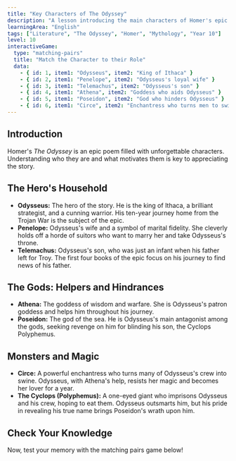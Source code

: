 ```yaml
---
title: "Key Characters of The Odyssey"
description: "A lesson introducing the main characters of Homer's epic poem, The Odyssey, and their roles in the story."
learningArea: "English"
tags: ["Literature", "The Odyssey", "Homer", "Mythology", "Year 10"]
level: 10
interactiveGame:
  type: "matching-pairs"
  title: "Match the Character to their Role"
  data:
    - { id: 1, item1: "Odysseus", item2: "King of Ithaca" }
    - { id: 2, item1: "Penelope", item2: "Odysseus's loyal wife" }
    - { id: 3, item1: "Telemachus", item2: "Odysseus's son" }
    - { id: 4, item1: "Athena", item2: "Goddess who aids Odysseus" }
    - { id: 5, item1: "Poseidon", item2: "God who hinders Odysseus" }
    - { id: 6, item1: "Circe", item2: "Enchantress who turns men to swine" }
---
```


## Introduction

Homer's *The Odyssey* is an epic poem filled with unforgettable characters. Understanding who they are and what motivates them is key to appreciating the story.

## The Hero's Household

-   **Odysseus:** The hero of the story. He is the king of Ithaca, a brilliant strategist, and a cunning warrior. His ten-year journey home from the Trojan War is the subject of the epic.
-   **Penelope:** Odysseus's wife and a symbol of marital fidelity. She cleverly holds off a horde of suitors who want to marry her and take Odysseus's throne.
-   **Telemachus:** Odysseus's son, who was just an infant when his father left for Troy. The first four books of the epic focus on his journey to find news of his father.

## The Gods: Helpers and Hindrances

-   **Athena:** The goddess of wisdom and warfare. She is Odysseus's patron goddess and helps him throughout his journey.
-   **Poseidon:** The god of the sea. He is Odysseus's main antagonist among the gods, seeking revenge on him for blinding his son, the Cyclops Polyphemus.

## Monsters and Magic

-   **Circe:** A powerful enchantress who turns many of Odysseus's crew into swine. Odysseus, with Athena's help, resists her magic and becomes her lover for a year.
-   **The Cyclops (Polyphemus):** A one-eyed giant who imprisons Odysseus and his crew, hoping to eat them. Odysseus outsmarts him, but his pride in revealing his true name brings Poseidon's wrath upon him.

## Check Your Knowledge

Now, test your memory with the matching pairs game below!
